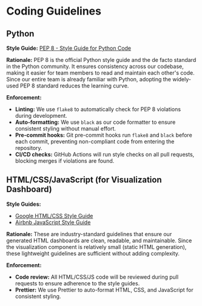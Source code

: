 # Coding Guidelines

## Python

**Style Guide:** [PEP 8 - Style Guide for Python Code](https://peps.python.org/pep-0008/)

**Rationale:** PEP 8 is the official Python style guide and the de facto standard in the Python community. It ensures consistency across our codebase, making it easier for team members to read and maintain each other's code. Since our entire team is already familiar with Python, adopting the widely-used PEP 8 standard reduces the learning curve.

**Enforcement:**
* **Linting:** We use `flake8` to automatically check for PEP 8 violations during development.
* **Auto-formatting:** We use `black` as our code formatter to ensure consistent styling without manual effort.
* **Pre-commit hooks:** Git pre-commit hooks run `flake8` and `black` before each commit, preventing non-compliant code from entering the repository.
* **CI/CD checks:** GitHub Actions will run style checks on all pull requests, blocking merges if violations are found.

## HTML/CSS/JavaScript (for Visualization Dashboard)

**Style Guides:** 
* [Google HTML/CSS Style Guide](https://google.github.io/styleguide/htmlcssguide.html)
* [Airbnb JavaScript Style Guide](https://github.com/airbnb/javascript)

**Rationale:** These are industry-standard guidelines that ensure our generated HTML dashboards are clean, readable, and maintainable. Since the visualization component is relatively small (static HTML generation), these lightweight guidelines are sufficient without adding complexity.

**Enforcement:**
* **Code review:** All HTML/CSS/JS code will be reviewed during pull requests to ensure adherence to the style guides.
* **Prettier:** We use Prettier to auto-format HTML, CSS, and JavaScript for consistent styling.
